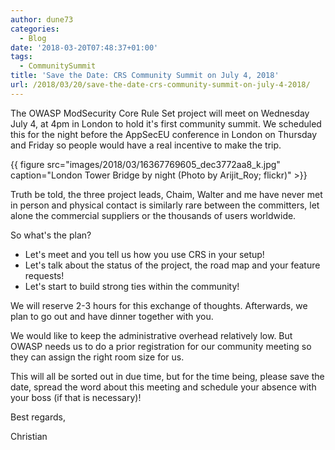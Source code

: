 ```yaml
---
author: dune73
categories:
  - Blog
date: '2018-03-20T07:48:37+01:00'
tags:
  - CommunitySummit
title: 'Save the Date: CRS Community Summit on July 4, 2018'
url: /2018/03/20/save-the-date-crs-community-summit-on-july-4-2018/
---
```



The OWASP ModSecurity Core Rule Set project will meet on Wednesday July 4, at 4pm in London to hold it's first community summit. We scheduled this for the night before the AppSecEU conference in London on Thursday and Friday so people would have a real incentive to make the trip.

{{ figure src="images/2018/03/16367769605_dec3772aa8_k.jpg" caption="London Tower Bridge by night (Photo by Arijit_Roy; flickr)" >}}

Truth be told, the three project leads, Chaim, Walter and me have never met in person and physical contact is similarly rare between the committers, let alone the commercial suppliers or the thousands of users worldwide.

So what's the plan?

- Let's meet and you tell us how you use CRS in your setup!
- Let's talk about the status of the project, the road map and your feature requests!
- Let's start to build strong ties within the community!

We will reserve 2-3 hours for this exchange of thoughts. Afterwards, we plan to go out and have dinner together with you.

We would like to keep the administrative overhead relatively low. But OWASP needs us to do a prior registration for our community meeting so they can assign the right room size for us.

This will all be sorted out in due time, but for the time being, please save the date, spread the word about this meeting and schedule your absence with your boss (if that is necessary)!

Best regards,

Christian
